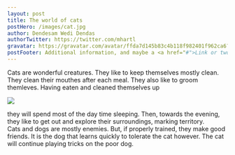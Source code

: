 ```yaml
---
layout: post
title: The world of cats
postHero: /images/cat.jpg
author: Dendesam Wedi Dendas
authorTwitter: https://twitter.com/mhartl
gravatar: https://gravatar.com/avatar/ffda7d145b83c4b118f982401f962ca6?s=150
postFooter: Additional information, and maybe a <a href="#">Link or two</a>
---
```


Cats are wonderful creatures. They like to keep themselves mostly clean. They clean their mouthes after each meal. They also like to groom themleves.
Having eaten and cleaned themselves up 

<img class="pull-left" src="https://placekitten.com/400/200"/>


they will spend most of the day time sleeping. Then, towards the evening, they like to get out and explore their surroundings, marking territory.   
Cats and dogs are mostly enemies. But, if properly trained, they make good friends. It is the dog that learns quickly to tolerate the cat however. The cat will continue playing tricks on the poor dog.